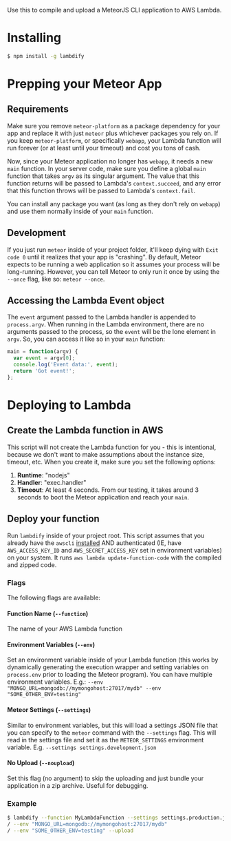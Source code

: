 Use this to compile and upload a MeteorJS CLI application to AWS Lambda.

# Installing
```bash
$ npm install -g lambdify
```

# Prepping your Meteor App

## Requirements
Make sure you remove `meteor-platform` as a package dependency for your app and replace it with just `meteor` plus whichever packages you rely on. If you keep `meteor-platform`, or specifically `webapp`, your Lambda function will run forever (or at least until your timeout) and cost you tons of cash.

Now, since your Meteor application no longer has `webapp`, it needs a new `main` function. In your server code, make sure you define a global `main` function that takes `argv` as its singular argument. The value that this function returns will be passed to Lambda's `context.succeed`, and any error that this function throws will be passed to Lambda's `context.fail`.

You can install any package you want (as long as they don't rely on `webapp`) and use them normally inside of your `main` function.

## Development
If you just run `meteor` inside of your project folder, it'll keep dying with `Exit code 0` until it realizes that your app is "crashing". By default, Meteor expects to be running a web application so it assumes your process will be long-running. However, you can tell Meteor to only run it once by using the `--once` flag, like so: `meteor --once`.

## Accessing the Lambda Event object
The `event` argument passed to the Lambda handler is appended to `process.argv`. When running in the Lambda environment, there are no arguments passed to the process, so the `event` will be the lone element in `argv`. So, you can access it like so in your `main` function:

```javascript
main = function(argv) {
  var event = argv[0];
  console.log('Event data:', event);
  return 'Got event!';
};
```

# Deploying to Lambda
## Create the Lambda function in AWS
This script will not create the Lambda function for you - this is intentional, because we don't want to make assumptions about the instance size, timeout, etc. When you create it, make sure you set the following options:

1. **Runtime**: "nodejs"
2. **Handler**: "exec.handler"
3. **Timeout**: At least 4 seconds. From our testing, it takes around 3 seconds to boot the Meteor application and reach your `main`.

## Deploy your function
Run `lambdify` inside of your project root. This script assumes that you already have the `awscli` [installed](http://docs.aws.amazon.com/cli/latest/userguide/installing.html) AND authenticated (IE, have `AWS_ACCESS_KEY_ID` and `AWS_SECRET_ACCESS_KEY` set in environment variables) on your system. It runs `aws lambda update-function-code` with the compiled and zipped code.

### Flags
The following flags are available:

#### Function Name (`--function`)
The name of your AWS Lambda function

#### Environment Variables (`--env`)
Set an environment variable inside of your Lambda function (this works by dynamically generating the execution wrapper and setting variables on `process.env` prior to loading the Meteor program). You can have multiple environment variables. E.g.: `--env "MONGO_URL=mongodb://mymongohost:27017/mydb" --env "SOME_OTHER_ENV=testing"`

#### Meteor Settings (`--settings`)
Similar to environment variables, but this will load a settings JSON file that you can specify to the `meteor` command with the `--settings` flag. This will read in the settings file and set it as the `METEOR_SETTINGS` environment variable. E.g. `--settings settings.development.json`

#### No Upload (`--noupload`)
Set this flag (no argument) to skip the uploading and just bundle your application in a zip archive. Useful for debugging.

### Example
```bash
$ lambdify --function MyLambdaFunction --settings settings.production.json 
/ --env "MONGO_URL=mongodb://mymongohost:27017/mydb"
/ --env "SOME_OTHER_ENV=testing" --upload
```
